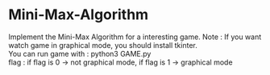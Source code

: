 # Mini-Max-Algorithm
Implement the Mini-Max Algorithm for a interesting game.
Note : If you want watch game in graphical mode, you should install tkinter.<br />
You can run game with : python3 GAME.py </depth> </flag> <br />
flag : if flag is 0 -> not graphical mode, if flag is 1 -> graphical mode
